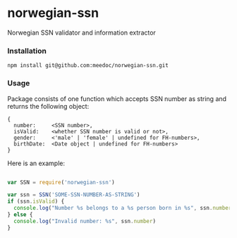 # norwegian-ssn

Norwegian SSN validator and information extractor

### Installation

```
npm install git@github.com:meedoc/norwegian-ssn.git
```

### Usage

Package consists of one function which accepts SSN number as string and returns the following object:

```
{
  number:     <SSN number>, 
  isValid:    <whether SSN number is valid or not>,
  gender:     <'male' | 'female' | undefined for FH-numbers>,
  birthDate:  <Date object | undefined for FH-numbers>
}
```

Here is an example:

```javascript

var SSN = require('norwegian-ssn')

var ssn = SSN('SOME-SSN-NUMBER-AS-STRING')
if (ssn.isValid) {
  console.log("Number %s belongs to a %s person born in %s", ssn.number, ssn.gender, ssn.birthDate)
} else {
  console.log("Invalid number: %s", ssn.number)
}
```
